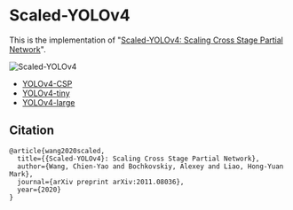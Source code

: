 # Scaled-YOLOv4

This is the implementation of "[Scaled-YOLOv4: Scaling Cross Stage Partial Network](https://arxiv.org/abs/2011.08036)".

![Scaled-YOLOv4](https://github.com/WongKinYiu/ScaledYOLOv4/blob/main/figure/scaled-yolov4.png)

* [YOLOv4-CSP](https://github.com/WongKinYiu/ScaledYOLOv4/tree/yolov4-csp)
* [YOLOv4-tiny](https://github.com/WongKinYiu/ScaledYOLOv4/tree/yolov4-tiny)
* [YOLOv4-large](https://github.com/WongKinYiu/ScaledYOLOv4/tree/yolov4-large)

## Citation

```
@article{wang2020scaled,
  title={{Scaled-YOLOv4}: Scaling Cross Stage Partial Network},
  author={Wang, Chien-Yao and Bochkovskiy, Alexey and Liao, Hong-Yuan Mark},
  journal={arXiv preprint arXiv:2011.08036},
  year={2020}
}
```
